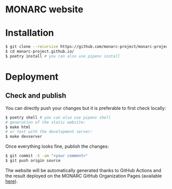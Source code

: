 MONARC website
==============

# Installation

```bash
$ git clone --recursive https://github.com/monarc-project/monarc-project.github.io
$ cd monarc-project.github.io/
$ poetry install # you can also use pipenv install
```

# Deployment

## Check and publish

You can directly push your changes but it is preferable to first check locally:

```bash
$ poetry shell # you can also use pipenv shell
# generation of the static website:
$ make html
# or test with the development server:
$ make devserver
```

Once everything looks fine, publish the changes:


```bash
$ git commit -S -am "<your comment>"
$ git push origin source
```

The website will be automatically generated thanks to GitHub Actions and the
result deployed on the MONARC GitHub Organization Pages
(available [here](https://www.monarc.lu)).
